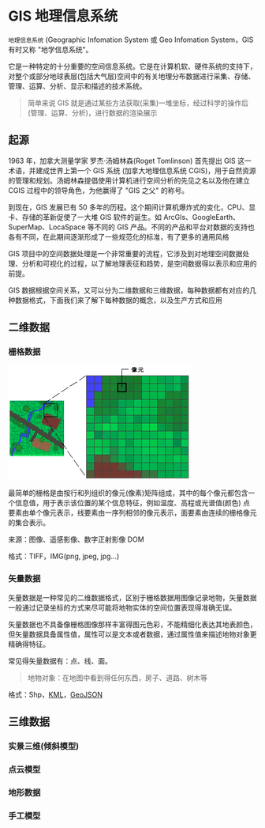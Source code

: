 # GIS 地理信息系统

`地理信息系统` (Geographic Infomation System 或 Geo Infomation System，GIS 有时又称 "地学信息系统"。

它是一种特定的十分重要的空间信息系统。它是在计算机软、硬件系统的支持下，对整个或部分地球表层(包括大气层)空间中的有关地理分布数据进行采集、存储、管理、运算、分析、显示和描述的技术系统。

> 简单来说 GIS 就是通过某些方法获取(采集)一堆坐标，经过科学的操作后(管理、运算、分析)，进行数据的渲染展示

## 起源

1963 年，加拿大测量学家 罗杰·汤姆林森(Roget Tomlinson) 首先提出 GIS 这一术语，并建成世界上第一个 GIS 系统 (加拿大地理信息系统 CGIS)，用于自然资源的管理和规划。汤姆林森提倡使用计算机进行空间分析的先见之名以及他在建立 CGIS 过程中的领导角色，为他赢得了 "GIS 之父" 的称号。

到现在，GIS 发展已有 50 多年的历程。这个期间计算机爆炸式的变化，CPU、显卡、存储的革新促使了一大堆 GIS 软件的诞生。如 ArcGIs、GoogleEarth、SuperMap、LocaSpace 等不同的 GIS 产品。不同的产品和平台对数据的支持也各有不同，在此期间逐渐形成了一些规范化的标准，有了更多的通用风格

GIS 项目中的空间数据处理是一个非常重要的流程，它涉及到对地理空间数据处理、分析和可视化的过程，以了解地理表征和趋势，是空间数据得以表示和应用的前提。

GIS 数据根据空间关系，又可以分为二维数据和三维数据，每种数据都有对应的几种数据格式，下面我们来了解下每种数据的概念，以及生产方式和应用

## 二维数据

### 栅格数据

<img src="/image/webgis/gis/pix.png" />

最简单的栅格是由按行和列组织的像元(像素)矩阵组成，其中的每个像元都包含一个信息值，用于表示该位置的某个信息特征，例如温度、高程或光谱值(颜色)
点要素由单个像元表示，线要素由一序列相邻的像元表示，面要素由连续的栅格像元的集合表示。

来源：图像、遥感影像、数字正射影像 DOM

格式：TIFF，IMG(png, jpeg, jpg...)

### 矢量数据

矢量数据是一种常见的二维数据格式，区别于栅格数据用图像记录地物，矢量数据一般通过记录坐标的方式来尽可能将地物实体的空间位置表现得准确无误。

矢量数据也不具备像栅格图像那样丰富得图元色彩，不能精细化表达其地表颜色，但矢量数据具备属性值，属性可以是文本或者数据，通过属性值来描述地物对象更精确得特征。

常见得矢量数据有：点、线、面。

> 地物对象：在地图中看到得任何东西，房子、道路、树木等

格式：Shp，[KML](/gis/ogc/kmlorkmz.md)，[GeoJSON](/gis/ogc/geojson.md)

## 三维数据

### 实景三维(倾斜模型)

### 点云模型

### 地形数据

### 手工模型
